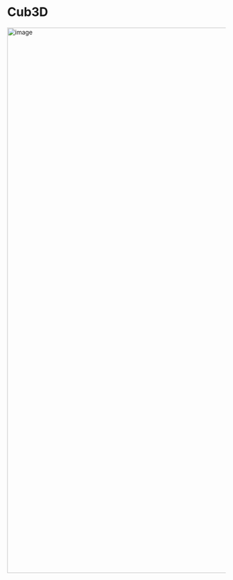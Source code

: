 # Cub3D
<img width="1258" alt="image" src="https://github.com/user-attachments/assets/4e9d1712-ca0b-4810-a54a-88d755825d35" />
